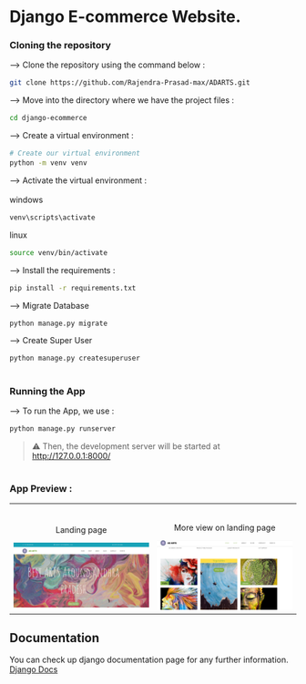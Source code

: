 # Django E-commerce Website.

### Cloning the repository

--> Clone the repository using the command below :
```bash
git clone https://github.com/Rajendra-Prasad-max/ADARTS.git

```

--> Move into the directory where we have the project files : 
```bash
cd django-ecommerce

```

--> Create a virtual environment :
```bash
# Create our virtual environment
python -m venv venv

```

--> Activate the virtual environment : <br><br>
windows
```bash
venv\scripts\activate

```
linux
```bash
source venv/bin/activate

```

--> Install the requirements :
```bash
pip install -r requirements.txt

```

--> Migrate Database
```bash
python manage.py migrate

```

--> Create Super User
```bash
python manage.py createsuperuser

```

#

### Running the App

--> To run the App, we use :
```bash
python manage.py runserver

```

> ⚠ Then, the development server will be started at http://127.0.0.1:8000/

#

### App Preview :

<table width="100%"> 
<tr>
<td width="50%">      
&nbsp; 
<br>
<p align="center">
  Landing page
</p>
<img src="page 1.png">
</td> 
<td width="50%">
<br>
<p align="center">
  More view on landing page
</p>
<img src="page 2.png">  
</td>
</table>


## Documentation
You can check up django documentation page for any further information.
[Django Docs](https://docs.djangoproject.com/en/4.0/)
